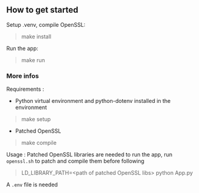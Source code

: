## How to get started
Setup .venv, compile OpenSSL:
> make install  

Run the app:  
> make run

### More infos
Requirements :
- Python virtual environment and python-dotenv installed in the environment  
> make setup  

- Patched OpenSSL  
> make compile

Usage :
Patched OpenSSL libraries are needed to run the app, run `openssl.sh` to patch and compile them before following  
> LD_LIBRARY_PATH=\<path of patched OpenSSL libs\> python App.py

A `.env` file is needed